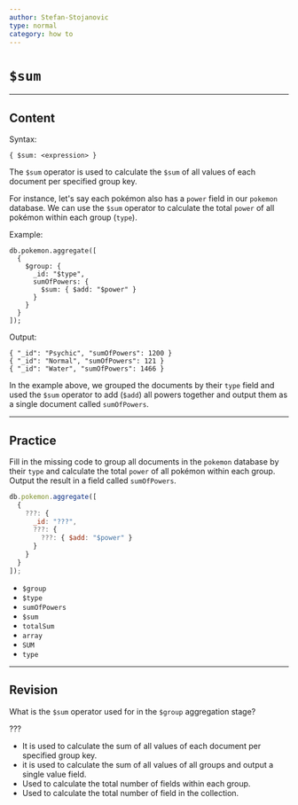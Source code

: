 ```yaml
---
author: Stefan-Stojanovic
type: normal
category: how to
---
```


# `$sum`


---

## Content

Syntax:

```plain-text
{ $sum: <expression> }
```

The `$sum` operator is used to calculate the `$sum` of all values of each document per specified group key. 

For instance, let's say each pokémon also has a `power` field in our `pokemon` database. We can use the `$sum` operator to calculate the total `power` of all pokémon within each group (`type`).

Example:

```plain-text
db.pokemon.aggregate([
  {
    $group: {
      _id: "$type",
      sumOfPowers: {
        $sum: { $add: "$power" }
      }
    }
  }
]);
```

Output:

```plain-text
{ "_id": "Psychic", "sumOfPowers": 1200 }
{ "_id": "Normal", "sumOfPowers": 121 }
{ "_id": "Water", "sumOfPowers": 1466 }
```

In the example above, we grouped the documents by their `type` field and used the `$sum` operator to add (`$add`) all powers together and output them as a single document called `sumOfPowers`.


---

## Practice

Fill in the missing code to group all documents in the `pokemon` database by their `type` and calculate the total `power` of all pokémon within each group. Output the result in a field called `sumOfPowers`.

```javascript
db.pokemon.aggregate([
  {
    ???: {
      _id: "???",
      ???: {
        ???: { $add: "$power" }
      }
    }
  }
]);
```

- `$group`
- `$type`
- `sumOfPowers`
- `$sum`
- `totalSum`
- `array`
- `SUM`
- `type`


---

## Revision

What is the `$sum` operator used for in the `$group` aggregation stage?

???

- It is used to calculate the sum of all values of each document per specified group key. 
- it is used to calculate the sum of all values of all groups and output a single value field.
- Used to calculate the total number of fields within each group.
- Used to calculate the total number of field in the collection.
 
